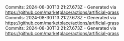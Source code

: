Commits: 2024-08-30T13:21:27.673Z - Generated via https://github.com/marketplace/actions/artificial-grass
<br>
Commits: 2024-08-30T13:21:27.673Z - Generated via https://github.com/marketplace/actions/artificial-grass
<br>
Commits: 2024-08-30T13:21:27.673Z - Generated via https://github.com/marketplace/actions/artificial-grass
<br>
